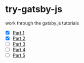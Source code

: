 # try-gatsby-js

work through the gatsby.js tutorials

- [x] [Part 1](https://www.gatsbyjs.org/tutorial/part-one/)
- [x] [Part 2](https://www.gatsbyjs.org/tutorial/part-two/)
- [ ] [Part 3](https://www.gatsbyjs.org/tutorial/part-three/)
- [ ] [Part 4](https://www.gatsbyjs.org/tutorial/part-four/)
- [ ] [Part 5](https://www.gatsbyjs.org/tutorial/part-five/)
